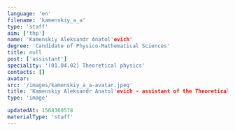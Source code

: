 ```yaml
---
language: 'en'
filename: 'kamenskiy_a_a'
type: 'staff'
aim: ['thp']
name: 'Kamenskiy Aleksandr Anatol'evich'
degree: 'Candidate of Physico-Mathematical Sciences'
title: null
post: ['assistant']
speciality: '(01.04.02) Theoretical physics'
contacts: []
avatar:
src: '/images/kamenskiy_a_a-avatar.jpeg'
title: 'Kamenskiy Aleksandr Anatol'evich - assistant of the Theoretical physics Department'
type: 'image'

updatedAt: 1568360578
materialType: 'staff'
---
```


